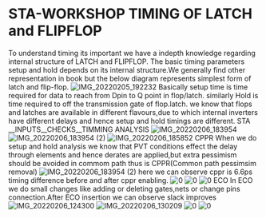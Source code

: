 # STA-WORKSHOP TIMING OF LATCH and FLIPFLOP
To understand timing its important we have a indepth knowledge regarding internal structure of LATCH and FLIPFLOP.
The basic timing parameters setup and hold depends on its internal structure.We generally find other representation in book but the below diagram represents simplest form of latch and flip-flop.
![IMG_20220205_192232](https://user-images.githubusercontent.com/99008175/152646330-27d62f62-92fb-413c-a2ca-0a9f956552d0.jpg)
Basically setup time is time required for data to reach from Dpin to Q point in flop/latch.
similarly Hold is time required to off the transmission gate of flop.latch.
we know that flops and latches are available in different flavours,due to which internal inverters have different delays and hence setup and hold timings are different. 
STA __INPUTS__CHECKS__TIMMING ANALYSIS
![IMG_20220206_183954](https://user-images.githubusercontent.com/99008175/152683127-3c72cf8e-d2d4-4e77-92b8-5234539ded01.jpg)
![IMG_20220206_183954 (2)](https://user-images.githubusercontent.com/99008175/152683513-37fb49d5-5986-49d2-9bfc-626d4a17c000.jpg)
![IMG_20220206_185852](https://user-images.githubusercontent.com/99008175/152683532-4fdaf796-de07-4792-9729-babc99b24dc4.jpg)
CPPR
When we do setup and hold analysis we know that PVT conditions effect the delay through elements and hence derates are applied,but extra pessimism should be avoided in commom path thus is CPPR(Common path pessimsim removal)
![IMG_20220206_183954 (2)](https://user-images.githubusercontent.com/99008175/152683543-9309f9e8-c7e6-4e5b-8377-eeae9e9fe23b.jpg)
here we can observe cppr is 6.6ps timing difference before and after cppr enabling.
![0](https://user-images.githubusercontent.com/99008175/152683642-6c4cb64f-09c2-4966-bd02-61cb5ba5847b.jpg)
![0](https://user-images.githubusercontent.com/99008175/152683634-12dcd72f-e33d-44a1-b663-9cc9a851c5dc.jpg)
![0](https://user-images.githubusercontent.com/99008175/152683734-102a6588-51be-40bc-be40-f0a7e22b709e.jpg)
ECO
In ECO we do small changes like adding or deleting gates,nets or change pins connection.After ECO insertion we can observe slack improves
![IMG_20220206_124300](https://user-images.githubusercontent.com/99008175/152683861-c41986bc-65fe-4284-b72d-06eb5bbf5ba5.jpg)
![IMG_20220206_130209](https://user-images.githubusercontent.com/99008175/152683863-6f0f9db3-e6a4-4952-8fba-3b8245bceb0d.jpg)
![0](https://user-images.githubusercontent.com/99008175/152683908-06deb7dd-3298-4de4-b4b0-3854bdc2f27e.jpg)
![0](https://user-images.githubusercontent.com/99008175/152683924-df5a2d62-b07c-47f6-8d56-f795abd23dbb.jpg)
